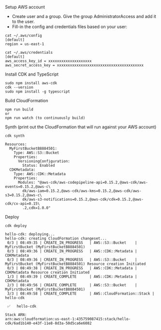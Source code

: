 Setup AWS account
* Create user and a group. Give the group AdministratorAccess and add it to the user.
* Fill-in the config and credentials files based on your user:

```
cat ~/.aws/config
[default]
region = us-east-1

cat ~/.aws/credentials
[default]
aws_access_key_id = xxxxxxxxxxxxxxxxxxxx
aws_secret_access_key = xxxxxxxxxxxxxxxxxxxxxxxxxxxxxxxxxxxxxxxx
```

Install CDK and TypeScript
```
sudo npm install aws-cdk
cdk --version
sudo npm install -g typescript
```

Build CloudFormation
```
npm run build
or
npm run watch (to continuously build)
```

Synth (print out the CloudFormation that will run against your AWS account)
```
cdk synth

Resources:
  MyFirstBucketB8884501:
    Type: AWS::S3::Bucket
    Properties:
      VersioningConfiguration:
        Status: Enabled
  CDKMetadata:
    Type: AWS::CDK::Metadata
    Properties:
      Modules: "@aws-cdk/aws-codepipeline-api=0.15.2,@aws-cdk/aws-events=0.15.2,@aws-c\
        dk/aws-iam=0.15.2,@aws-cdk/aws-kms=0.15.2,@aws-cdk/aws-s3=0.15.2,@aws-c\
        dk/aws-s3-notifications=0.15.2,@aws-cdk/cdk=0.15.2,@aws-cdk/cx-api=0.15\
        .2,cdk=1.0.0"
```

Deploy
```
cdk deploy

hello-cdk: deploying...
hello-cdk: creating CloudFormation changeset...
 0/3 | 08:49:35 | CREATE_IN_PROGRESS   | AWS::S3::Bucket    | MyFirstBucket (MyFirstBucketB8884501)
 0/3 | 08:49:36 | CREATE_IN_PROGRESS   | AWS::CDK::Metadata | CDKMetadata
 0/3 | 08:49:36 | CREATE_IN_PROGRESS   | AWS::S3::Bucket    | MyFirstBucket (MyFirstBucketB8884501) Resource creation Initiated
 0/3 | 08:49:38 | CREATE_IN_PROGRESS   | AWS::CDK::Metadata | CDKMetadata Resource creation Initiated
 1/3 | 08:49:39 | CREATE_COMPLETE      | AWS::CDK::Metadata | CDKMetadata
 2/3 | 08:49:56 | CREATE_COMPLETE      | AWS::S3::Bucket    | MyFirstBucket (MyFirstBucketB8884501)
 3/3 | 08:49:58 | CREATE_COMPLETE      | AWS::CloudFormation::Stack | hello-cdk

 ✅   hello-cdk

Stack ARN:
arn:aws:cloudformation:us-east-1:435759087415:stack/hello-cdk/6ad1b140-e43f-11e8-8d3a-50d5ca6e6082
```
